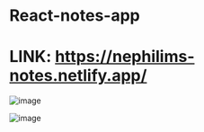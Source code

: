 # React-notes-app

# LINK: https://nephilims-notes.netlify.app/

![image](https://user-images.githubusercontent.com/105174357/235132325-c08da6ce-fb12-4f9c-8cc9-b65a53a72e9b.png)

![image](https://user-images.githubusercontent.com/105174357/235132353-d9bf37b1-a4be-4d79-94fe-bc053c39a78c.png)
